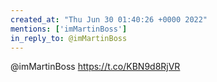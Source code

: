 ```yaml
---
created_at: "Thu Jun 30 01:40:26 +0000 2022"
mentions: ['imMartinBoss']
in_reply_to: @imMartinBoss
---
```


@imMartinBoss https://t.co/KBN9d8RjVR